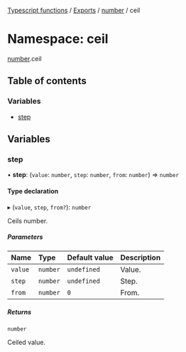 [Typescript functions](../index.md) / [Exports](../modules.md) / [number](number.md) / ceil

# Namespace: ceil

[number](number.md).ceil

## Table of contents

### Variables

- [step](number.ceil.md#step)

## Variables

### step

• **step**: (`value`: `number`, `step`: `number`, `from`: `number`) => `number`

#### Type declaration

▸ (`value`, `step`, `from?`): `number`

Ceils number.

##### Parameters

| Name | Type | Default value | Description |
| :------ | :------ | :------ | :------ |
| `value` | `number` | `undefined` | Value. |
| `step` | `number` | `undefined` | Step. |
| `from` | `number` | `0` | From. |

##### Returns

`number`

Ceiled value.
